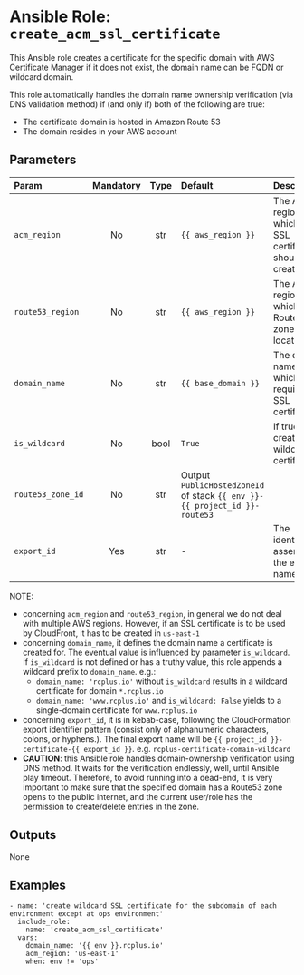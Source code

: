 # Ansible Role: `create_acm_ssl_certificate`

This Ansible role creates a certificate for the specific domain with AWS Certificate Manager if it does not exist, the domain name can be
FQDN or wildcard domain.

This role automatically handles the domain name ownership verification (via DNS validation method) if (and only if) both of the following
are true:
*  The certificate domain is hosted in Amazon Route 53
*  The domain resides in your AWS account


## Parameters

| Param             | Mandatory | Type | Default                                                                   | Description                                                   |
|:------------------|:---------:|:----:|:--------------------------------------------------------------------------|:--------------------------------------------------------------|
| `acm_region`      |    No     | str  | `{{ aws_region }}`                                                        | The AWS region in which the SSL certificate should be created |
| `route53_region`  |    No     | str  | `{{ aws_region }}`                                                        | The AWS region in which the Route53 zone is located           |
| `domain_name`     |    No     | str  | `{{ base_domain }}`                                                       | The domain name which requires the SSL certificate            |
| `is_wildcard`     |    No     | bool | `True`                                                                    | If true, create a wildcard certificate                        |
| `route53_zone_id` |    No     | str  | Output `PublicHostedZoneId` of stack `{{ env }}-{{ project_id }}-route53` |                                                               |
| `export_id`       |    Yes    | str  | -                                                                         | The identifier to assemble the export name                    |

NOTE:
*  concerning `acm_region` and `route53_region`, in general we do not deal with multiple AWS regions. However, if an SSL certificate is
   to be used by CloudFront, it has to be created in `us-east-1`
*  concerning `domain_name`, it defines the domain name a certificate is created for. The eventual value is influenced by parameter
   `is_wildcard`. If `is_wildcard` is not defined or has a truthy value, this role appends a wildcard prefix to `domain_name`. e.g.:
   *  `domain_name: 'rcplus.io'` without `is_wildcard` results in a wildcard certificate for domain `*.rcplus.io`
   *  `domain_name: 'www.rcplus.io'` and `is_wildcard: False` yields to a single-domain certificate for `www.rcplus.io`
*  concerning `export_id`, it is in kebab-case, following the CloudFormation export identifier pattern (consist only of alphanumeric
   characters, colons, or hyphens.). The final export name will be `{{ project_id }}-certificate-{{ export_id }}`. e.g.
   `rcplus-certificate-domain-wildcard`
*  **CAUTION**: this Ansible role handles domain-ownership verification using DNS method. It waits for the verification endlessly, well,
   until Ansible play timeout. Therefore, to avoid running into a dead-end, it is very important to make sure that the specified domain
   has a Route53 zone opens to the public internet, and the current user/role has the permission to create/delete entries in the zone.

## Outputs

None

## Examples

```ansible
- name: 'create wildcard SSL certificate for the subdomain of each environment except at ops environment'
  include_role:
    name: 'create_acm_ssl_certificate'
  vars:
    domain_name: '{{ env }}.rcplus.io'
    acm_region: 'us-east-1'
    when: env != 'ops'
```
